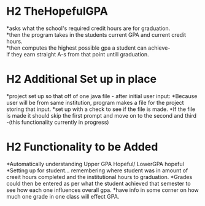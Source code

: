 # H2 TheHopefulGPA  
*asks what the school's required credit hours are for graduation.  
*then the program takes in the students current GPA and current credit hours.  
*then computes the highest possible gpa a student can achieve-  
if they earn straight A-s from that point untill graduation.
   
# H2 Additional Set up in place  
 *project set up so that off of one java file - after initial user input:
 *Because user will be from same institution, program makes a file for the project storing that input.
 *set up with a check to see if the file is made.
 *If the file is made it should skip the first prompt and move on to the second and third -(this functionality currently in progress)
    
# H2 Functionality to be Added
*Automatically understanding Upper GPA Hopeful/ LowerGPA hopeful
*Setting up for student... remembering where student was in amount of creeit hours completed and the institutional hours to graduation.
*Grades could then be entered as per what the student achieved that semester to see how each one influences overall gpa.
*have info in some corner on how much one grade in one class will effect GPA.
